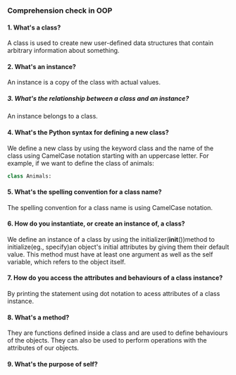 ### Comprehension check in OOP
#### 1. What's a class?
A class is used to create new user-defined data structures that contain arbitrary information about something.

#### 2. What's an instance?
An instance is a copy of the class with actual values.

##### 3. What's the relationship between a class and an instance?
An instance belongs to a class.

#### 4. What's the Python syntax for defining a new class?
We define a new class by using the keyword class and the name of the class using CamelCase notation starting with an uppercase letter.
For example, if we want to define the class of animals:
```.py
class Animals:
```

#### 5. What's the spelling convention for a class name?
The spelling convention for a class name is using CamelCase notation.

#### 6. How do you instantiate, or create an instance of, a class?
We define an instance of a class by using the initializer(__init__())method to initialize(eg., specify)an object's initial attributes by giving them their default value. This method must have at least one argument as well as the self variable, which refers to the object itself. 

#### 7. How do you access the attributes and behaviours of a class instance?
By printing the statement using dot notation to acess attributes of a class instance.

#### 8. What's a method?
They are functions defined inside a class and are used to define behaviours of the objects. They can also be used to perform operations with the attributes of our objects.

#### 9. What's the purpose of self?
